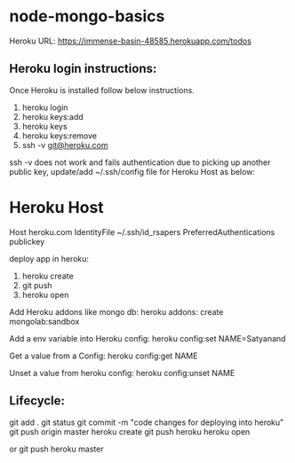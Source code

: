 # node-mongo-basics

Heroku URL:
https://immense-basin-48585.herokuapp.com/todos

Heroku login instructions:
-------------------------

Once Heroku is installed follow below instructions.


1. heroku login
2. heroku keys:add
3. heroku keys
4. heroku keys:remove
5. ssh -v git@heroku.com

ssh -v does not work and fails authentication due to picking up another public key, update/add ~/.ssh/config file for Heroku Host as below:
# Heroku Host
Host heroku.com
IdentityFile ~/.ssh/id_rsapers
PreferredAuthentications publickey

deploy app in heroku:

1. heroku create
2. git push
3. heroku open


Add Heroku addons like mongo db:
heroku addons: create mongolab:sandbox

Add a env variable into Heroku config:
heroku config:set NAME=Satyanand

Get a value from a Config:
heroku config:get NAME

Unset a value from heroku config:
heroku config:unset NAME



Lifecycle:
----------

git add .
git status
git commit -m "code changes for deploying into heroku"
git push origin master
heroku create
git push heroku
heroku open


or git push heroku master


